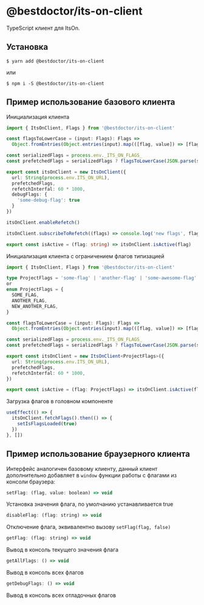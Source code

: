 # @bestdoctor/its-on-client

TypeScript клиент для ItsOn.

## Установка

`$ yarn add @bestdoctor/its-on-client`

или

`$ npm i -S @bestdoctor/its-on-client`

## Пример использование базового клиента

Инициализация клиента
```typescript
import { ItsOnClient, Flags } from '@bestdoctor/its-on-client'

const flagsToLowerCase = (input: Flags): Flags =>
  Object.fromEntries(Object.entries(input).map(([flag, value]) => [flag.toLowerCase(), value]))

const serializedFlags = process.env._ITS_ON_FLAGS_
const prefetchedFlags = serializedFlags ? flagsToLowerCase(JSON.parse(serializedFlags) as Flags) : undefined

export const itsOnClient = new ItsOnClient({
  url: String(process.env.ITS_ON_URL),
  prefetchedFlags,
  refetchInterfal: 60 * 1000,
  debugFlags: {
    'some-debug-flag': true
  }
})

itsOnClient.enableRefetch()

itsOnClient.subscribeToRefetch((flags) => console.log('new flags', flags))

export const isActive = (flag: string) => itsOnClient.isActive(flag)
```

Инициализация клиента с ограничением флагов типизацией
```typescript
import { ItsOnClient, Flags } from '@bestdoctor/its-on-client'

type ProjectFlags = 'some-flag' | 'another-flag' | 'some-awesome-flag'
or
enum ProjectFlags = {
  SOME_FLAG,
  ANOTHER_FLAG,
  NEW_ANOTHER_FLAG,
}

const flagsToLowerCase = (input: Flags): Flags =>
  Object.fromEntries(Object.entries(input).map(([flag, value]) => [flag.toLowerCase(), value]))

const serializedFlags = process.env._ITS_ON_FLAGS_
const prefetchedFlags = serializedFlags ? flagsToLowerCase(JSON.parse(serializedFlags) as Flags) : undefined

export const itsOnClient = new ItsOnClient<ProjectFlags>({
  url: String(process.env.ITS_ON_URL),
  prefetchedFlags,
  refetchInterfal: 60 * 1000,
})

export const isActive = (flag: ProjectFlags) => itsOnClient.isActive(flag)
```

Загрузка флагов в головном компоненте
```typescript
useEffect(() => {
  itsOnClient.fetchFlags().then(() => {
    setIsFlagsLoaded(true)
  })
}, [])
```

## Пример использование браузерного клиента
Интерфейс аналогичен базовому клиенту, данный клиент дополнительно добавляет в ```window``` функции работы с флагами из консоли браузера:

```javascript
setFlag: (flag, value: boolean) => void
```
Установка значения флага, по умолчанию устанавливается true

```javascript
disableFlag: (flag: string) => void
```
Отключение флага, эквивалентно вызову ```setFlag(flag, false)```

```javascript
getFlag: (flag: string) => void
```
Вывод в консоль текущего значения флага

```javascript
getAllFlags: () => void
```
Вывод в консоль всех флагов

```javascript
getDebugFlags: () => void
```
Вывод в консоль всех отладочных флагов
